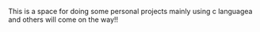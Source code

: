 This is a space for doing some personal projects mainly using 
c languagea and others will come on the way!!
